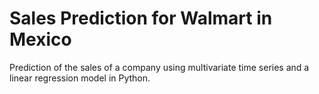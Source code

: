 # Sales Prediction for Walmart in Mexico
Prediction of the sales of a company using multivariate time series and a linear regression model in Python.
